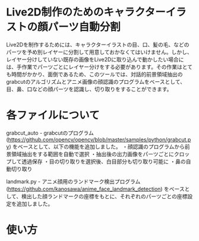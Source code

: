 # Live2D制作のためのキャラクターイラストの顔パーツ自動分割
Live2Dを制作するためには、キャラクターイラストの目、口、髪の毛、などのパーツを予め別レイヤーに分割して用意しておかなくてはいけません。しかし、レイヤー分けしていない既存の画像をLive2Dに取り込んで動かしたい場合には、手作業でパーツごとにレイヤー分けをする必要があります。その作業はとても時間がかかり、面倒であるため、このツールでは、対話的前景領域抽出のgrabcutのアルゴリズムとアニメ画像の顔認識のプログラムをベースとして、目、鼻、口などの顔パーツを認識し、切り取りをすることができます。

# 各ファイルについて
grabcut_auto - grabcutのプログラム(https://github.com/opencv/opencv/blob/master/samples/python/grabcut.py) をベースとして、以下の機能を追加しました。
・顔認識のプログラムから前景領域抽出をする範囲を自動で選択
・抽出後の出力画像をパーツごとにクロップして透過保存
・目の切り取りを選択後、白目部分も切り取り可能に
・鼻の自動切り取り

landmark.py - アニメ顔用のランドマーク検出プログラム(https://github.com/kanosawa/anime_face_landmark_detection) をベースとして、検出した顔ランドマークの座標をもとに、それぞれのパーツごとの座標設定を追加しました。

# 使い方
